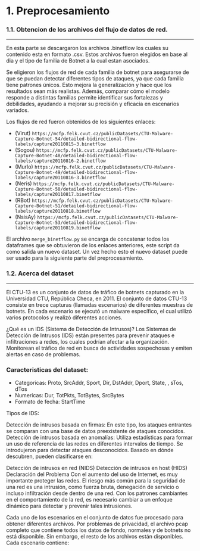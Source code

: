 # 1. Preprocesamiento


### 1.1. Obtencion de los archivos del flujo de datos de red.
---
En esta parte se descargaron los archivos .binetflow los cuales su contenido esta en formato .csv. Estos archivos fueron elegidos en base al dia y el tipo de familia de Botnet a la cual estan asociados. 

Se eligieron los flujos de red de cada familia de botnet para asegurarse de que se puedan detectar diferentes tipos de ataques, ya que cada familia tiene patrones únicos. Esto mejora la generalización y hace que los resultados sean más realistas. Además, comparar cómo el modelo responde a distintas familias permite identificar sus fortalezas y debilidades, ayudando a mejorar su precisión y eficacia en escenarios variados.

Los flujos de red fueron obtenidos de los siguientes enlaces:

- (Virut) ``` https://mcfp.felk.cvut.cz/publicDatasets/CTU-Malware-Capture-Botnet-54/detailed-bidirectional-flow-labels/capture20110815-3.binetflow ```
- (Sogou) ```https://mcfp.felk.cvut.cz/publicDatasets/CTU-Malware-Capture-Botnet-48/detailed-bidirectional-flow-labels/capture20110816-2.binetflow```
- (Murlo) ``` https://mcfp.felk.cvut.cz/publicDatasets/CTU-Malware-Capture-Botnet-49/detailed-bidirectional-flow-labels/capture20110816-3.binetflow ```
- (Neris) ``` https://mcfp.felk.cvut.cz/publicDatasets/CTU-Malware-Capture-Botnet-50/detailed-bidirectional-flow-labels/capture20110817.binetflow ```
- (RBot) ``` https://mcfp.felk.cvut.cz/publicDatasets/CTU-Malware-Capture-Botnet-51/detailed-bidirectional-flow-labels/capture20110818.binetflow ```
- (NsisAy) ``` https://mcfp.felk.cvut.cz/publicDatasets/CTU-Malware-Capture-Botnet-53/detailed-bidirectional-flow-labels/capture20110819.binetflow ```

El archivo ```merge_binetflow.py``` se encarga de concatenar todos los dataframes que se obtuvieron de los enlaces anteriores, este script da como salida un nuevo dataset. Un vez hecho esto el nuevo dataset puede ser usado para la siguiente parte del preprocesamiento.

### 1.2. Acerca del dataset
---

El CTU-13 es un conjunto de datos de tráfico de botnets capturado en la Universidad CTU, República Checa, en 2011. El conjunto de datos CTU-13 consiste en trece capturas (llamadas escenarios) de diferentes muestras de botnets. En cada escenario se ejecutó un malware específico, el cual utilizó varios protocolos y realizó diferentes acciones.

¿Qué es un IDS (Sistema de Detección de Intrusos)? Los Sistemas de Detección de Intrusos (IDS) están presentes para prevenir ataques e infiltraciones a redes, los cuales podrían afectar a la organización. Monitorean el tráfico de red en busca de actividades sospechosas y emiten alertas en caso de problemas.

### Caracteristicas del dataset:

- Categoricas: Proto, SrcAddr, Sport, Dir, DstAddr, Dport, State, , sTos, dTos
- Numericas: Dur, TotPkts, TotBytes, SrcBytes
- Formato de fecha: StartTime

Tipos de IDS:

Detección de intrusos basada en firmas: En este tipo, los ataques entrantes se comparan con una base de datos preexistente de ataques conocidos.
Detección de intrusos basada en anomalías: Utiliza estadísticas para formar un uso de referencia de las redes en diferentes intervalos de tiempo. Se introdujeron para detectar ataques desconocidos.
Basado en dónde descubren, pueden clasificarse en:

Detección de intrusos en red (NIDS)
Detección de intrusos en host (HIDS)
Declaración del Problema Con el aumento del uso de Internet, es muy importante proteger las redes. El riesgo más común para la seguridad de una red es una intrusión, como fuerza bruta, denegación de servicio o incluso infiltración desde dentro de una red. Con los patrones cambiantes en el comportamiento de la red, es necesario cambiar a un enfoque dinámico para detectar y prevenir tales intrusiones.


Cada uno de los escenarios en el conjunto de datos fue procesado para obtener diferentes archivos. Por problemas de privacidad, el archivo pcap completo que contiene todos los datos de fondo, normales y de botnets no está disponible. Sin embargo, el resto de los archivos están disponibles. Cada escenario contiene:



